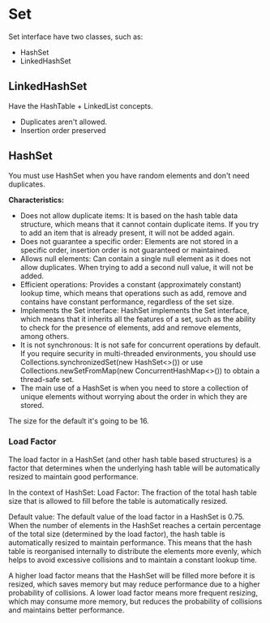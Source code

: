 # Set

Set interface have two classes, such as:
* HashSet
* LinkedHashSet

## LinkedHashSet
Have the HashTable + LinkedList concepts.
* Duplicates aren't allowed.
* Insertion order preserved

## HashSet

You must use HashSet when you have random elements and don't need 
duplicates.

<b> Characteristics:  </b>

* Does not allow duplicate items: It is based on the hash table data structure, which means that it cannot contain duplicate items. If you try to add an item that is already present, it will not be added again.
* Does not guarantee a specific order: Elements are not stored in a specific order, insertion order is not guaranteed or maintained.
* Allows null elements: Can contain a single null element as it does not allow duplicates. When trying to add a second null value, it will not be added.
* Efficient operations: Provides a constant (approximately constant) lookup time, which means that operations such as add, remove and contains have constant performance, regardless of the set size.
* Implements the Set interface: HashSet implements the Set interface, which means that it inherits all the features of a set, such as the ability to check for the presence of elements, add and remove elements, among others.
* It is not synchronous: It is not safe for concurrent operations by default. If you require security in multi-threaded environments, you should use Collections.synchronizedSet(new HashSet<>()) or use Collections.newSetFromMap(new ConcurrentHashMap<>()) to obtain a thread-safe set.
* The main use of a HashSet is when you need to store a collection of unique elements without worrying about the order in which they are stored.


The size for the default it's going to be 16.

### Load Factor
The load factor in a HashSet (and other hash table based structures) is a factor that 
determines when the underlying hash table will be automatically resized to maintain good performance.

In the context of HashSet:
Load Factor: The fraction of the total hash table size that is allowed to fill before the table is
automatically resized.

Default value: The default value of the load factor in a HashSet is 0.75.
When the number of elements in the HashSet reaches a certain percentage of the total size
(determined by the load factor), the hash table is automatically resized to maintain performance. 
This means that the hash table is reorganised internally to distribute the elements more evenly, 
which helps to avoid excessive collisions and to maintain a constant lookup time.

A higher load factor means that the HashSet will be filled more before it is resized, 
which saves memory but may reduce performance due to a higher probability of collisions.
A lower load factor means more frequent resizing, which may consume more memory, 
but reduces the probability of collisions and maintains better performance.


